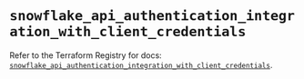 # `snowflake_api_authentication_integration_with_client_credentials`

Refer to the Terraform Registry for docs: [`snowflake_api_authentication_integration_with_client_credentials`](https://registry.terraform.io/providers/snowflake-labs/snowflake/0.94.0/docs/resources/api_authentication_integration_with_client_credentials).
